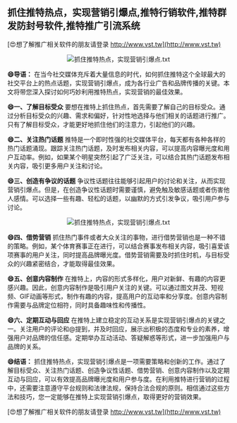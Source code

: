 ## **抓住推特热点，实现营销引爆点,推特行销软件,推特群发防封号软件,推特推广引流系统**

[😍想了解推广相关软件的朋友请登录 http://www.vst.tw](http://www.vst.tw)

 <center><img src="https://vst.tw/MP4/tuiguang/png/3.png" alt="抓住推特热点，实现营销引爆点.txt"></center>

**😄导语：**
在当今社交媒体充斥着大量信息的时代，如何抓住推特这个全球最大的社交平台上的热点话题，实现营销引爆点，成为各行业广告和品牌传播的关键。本文将带您深入探讨如何巧妙利用推特热点，实现营销的最佳效果。

**😄一、了解目标受众**
要想在推特上抓住热点，首先需要了解自己的目标受众。通过分析目标受众的兴趣、需求和偏好，针对性地选择与他们相关的话题进行推广。只有了解目标受众，才能更好地抓住他们的注意力，引起他们的兴趣。

**😄二、关注热门话题**
推特是一个即时性强的社交媒体平台，每天都有各种各样的热门话题涌现。跟踪关注热门话题，及时发布相关内容，可以提高内容曝光度和用户互动率。例如，如果某个明星突然引起了广泛关注，可以结合其热门话题发布相关内容，吸引更多用户关注和讨论。

**😄三、创造有争议的话题**
争议性话题往往能够引起用户的讨论和关注，从而实现营销引爆点。但是，在创造争议性话题时需要谨慎，避免触及敏感话题或者伤害他人感情。可以选择一些有趣、轻松的话题，以幽默的方式引发争议，吸引用户参与讨论。

 <center><img src="https://vst.tw/MP4/tuiguang/png/8.png" alt="抓住推特热点，实现营销引爆点.txt"></center>

**😄四、借势营销**
抓住热门事件或者大众关注的事物，进行借势营销也是一种不错的策略。例如，某个体育赛事正在进行，可以结合赛事发布相关内容，吸引喜爱该项赛事的用户关注，同时提高品牌曝光度。借势营销需要及时抓住时机，与目标受众的兴趣紧密结合，才能取得最佳效果。

**😄五、创意内容制作**
在推特上，内容的形式多样化，用户对新鲜、有趣的内容更感兴趣。因此，创意内容制作是吸引用户关注的关键。可以通过图文并茂、短视频、GIF动画等形式，制作有趣的内容，提高用户的互动率和分享度。创意内容制作需要与品牌定位相符，同时具备趣味性和传播性。

**😄六、定期互动与回应**
在推特上建立稳定的互动关系是实现营销引爆点的关键之一。关注用户的评论和@提到，并及时回应，展示出积极的态度和专业的素养，增强用户对品牌的信任感。定期举办互动活动、答疑解惑等形式，进一步加强用户与品牌的关系。

**😄结语：**
抓住推特热点，实现营销引爆点是一项需要策略和创新的工作。通过了解目标受众、关注热门话题、创造争议性话题、借势营销、创意内容制作以及定期互动与回应，可以有效提高品牌曝光度和用户参与度。在利用推特进行营销的过程中，还需要注意遵守平台规则和法律法规，保持合法合规的原则。相信通过这些方法和技巧，您一定能够在推特上实现营销引爆点，取得更好的营销效果。

[😍想了解推广相关软件的朋友请登录 http://www.vst.tw](http://www.vst.tw)



